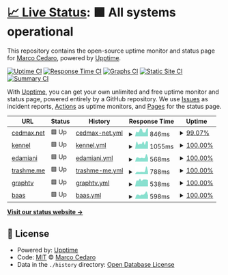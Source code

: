 # [📈 Live Status](https://cedmax.github.io/upptime): <!--live status--> **🟩 All systems operational**

This repository contains the open-source uptime monitor and status page for [Marco Cedaro](https://cedmax.com), powered by [Upptime](https://github.com/upptime/upptime).

[![Uptime CI](https://github.com/cedmax/upptime/workflows/Uptime%20CI/badge.svg)](https://github.com/upptime/upptime/actions?query=workflow%3A%22Uptime+CI%22)
[![Response Time CI](https://github.com/cedmax/upptime/workflows/Response%20Time%20CI/badge.svg)](https://github.com/upptime/upptime/actions?query=workflow%3A%22Response+Time+CI%22)
[![Graphs CI](https://github.com/cedmax/upptime/workflows/Graphs%20CI/badge.svg)](https://github.com/upptime/upptime/actions?query=workflow%3A%22Graphs+CI%22)
[![Static Site CI](https://github.com/cedmax/upptime/workflows/Static%20Site%20CI/badge.svg)](https://github.com/upptime/upptime/actions?query=workflow%3A%22Static+Site+CI%22)
[![Summary CI](https://github.com/cedmax/upptime/workflows/Summary%20CI/badge.svg)](https://github.com/upptime/upptime/actions?query=workflow%3A%22Summary+CI%22)

With [Upptime](https://upptime.js.org), you can get your own unlimited and free uptime monitor and status page, powered entirely by a GitHub repository. We use [Issues](https://github.com/cedmax/upptime/issues) as incident reports, [Actions](https://github.com/cedmax/upptime/actions) as uptime monitors, and [Pages](https://cedmax.github.io/upptime) for the status page.

<!--start: status pages-->
<!-- This summary is generated by Upptime (https://github.com/upptime/upptime) -->
<!-- Do not edit this manually, your changes will be overwritten -->
<!-- prettier-ignore -->
| URL | Status | History | Response Time | Uptime |
| --- | ------ | ------- | ------------- | ------ |
| <img alt="" src="https://favicons.githubusercontent.com/cedmax.net" height="13"> [cedmax.net](https://cedmax.net/ghost) | 🟩 Up | [cedmax-net.yml](https://github.com/cedmax/upptime/commits/master/history/cedmax-net.yml) | <details><summary><img alt="Response time graph" src="./graphs/cedmax-net/response-time-week.png" height="20"> 846ms</summary><br><a href="https://cedmax.github.io/upptime/history/cedmax-net"><img alt="Response time 880" src="https://img.shields.io/endpoint?url=https%3A%2F%2Fraw.githubusercontent.com%2Fcedmax%2Fupptime%2Fmaster%2Fapi%2Fcedmax-net%2Fresponse-time.json"></a><br><a href="https://cedmax.github.io/upptime/history/cedmax-net"><img alt="24-hour response time 802" src="https://img.shields.io/endpoint?url=https%3A%2F%2Fraw.githubusercontent.com%2Fcedmax%2Fupptime%2Fmaster%2Fapi%2Fcedmax-net%2Fresponse-time-day.json"></a><br><a href="https://cedmax.github.io/upptime/history/cedmax-net"><img alt="7-day response time 846" src="https://img.shields.io/endpoint?url=https%3A%2F%2Fraw.githubusercontent.com%2Fcedmax%2Fupptime%2Fmaster%2Fapi%2Fcedmax-net%2Fresponse-time-week.json"></a><br><a href="https://cedmax.github.io/upptime/history/cedmax-net"><img alt="30-day response time 880" src="https://img.shields.io/endpoint?url=https%3A%2F%2Fraw.githubusercontent.com%2Fcedmax%2Fupptime%2Fmaster%2Fapi%2Fcedmax-net%2Fresponse-time-month.json"></a><br><a href="https://cedmax.github.io/upptime/history/cedmax-net"><img alt="1-year response time 880" src="https://img.shields.io/endpoint?url=https%3A%2F%2Fraw.githubusercontent.com%2Fcedmax%2Fupptime%2Fmaster%2Fapi%2Fcedmax-net%2Fresponse-time-year.json"></a></details> | <details><summary><a href="https://cedmax.github.io/upptime/history/cedmax-net">99.07%</a></summary><a href="https://cedmax.github.io/upptime/history/cedmax-net"><img alt="All-time uptime 99.25%" src="https://img.shields.io/endpoint?url=https%3A%2F%2Fraw.githubusercontent.com%2Fcedmax%2Fupptime%2Fmaster%2Fapi%2Fcedmax-net%2Fuptime.json"></a><br><a href="https://cedmax.github.io/upptime/history/cedmax-net"><img alt="24-hour uptime 97.43%" src="https://img.shields.io/endpoint?url=https%3A%2F%2Fraw.githubusercontent.com%2Fcedmax%2Fupptime%2Fmaster%2Fapi%2Fcedmax-net%2Fuptime-day.json"></a><br><a href="https://cedmax.github.io/upptime/history/cedmax-net"><img alt="7-day uptime 99.07%" src="https://img.shields.io/endpoint?url=https%3A%2F%2Fraw.githubusercontent.com%2Fcedmax%2Fupptime%2Fmaster%2Fapi%2Fcedmax-net%2Fuptime-week.json"></a><br><a href="https://cedmax.github.io/upptime/history/cedmax-net"><img alt="30-day uptime 99.25%" src="https://img.shields.io/endpoint?url=https%3A%2F%2Fraw.githubusercontent.com%2Fcedmax%2Fupptime%2Fmaster%2Fapi%2Fcedmax-net%2Fuptime-month.json"></a><br><a href="https://cedmax.github.io/upptime/history/cedmax-net"><img alt="1-year uptime 99.25%" src="https://img.shields.io/endpoint?url=https%3A%2F%2Fraw.githubusercontent.com%2Fcedmax%2Fupptime%2Fmaster%2Fapi%2Fcedmax-net%2Fuptime-year.json"></a></details>
| <img alt="" src="https://favicons.githubusercontent.com/k.cedmax.net" height="13"> [kennel](https://k.cedmax.net/ghost) | 🟩 Up | [kennel.yml](https://github.com/cedmax/upptime/commits/master/history/kennel.yml) | <details><summary><img alt="Response time graph" src="./graphs/kennel/response-time-week.png" height="20"> 1055ms</summary><br><a href="https://cedmax.github.io/upptime/history/kennel"><img alt="Response time 978" src="https://img.shields.io/endpoint?url=https%3A%2F%2Fraw.githubusercontent.com%2Fcedmax%2Fupptime%2Fmaster%2Fapi%2Fkennel%2Fresponse-time.json"></a><br><a href="https://cedmax.github.io/upptime/history/kennel"><img alt="24-hour response time 651" src="https://img.shields.io/endpoint?url=https%3A%2F%2Fraw.githubusercontent.com%2Fcedmax%2Fupptime%2Fmaster%2Fapi%2Fkennel%2Fresponse-time-day.json"></a><br><a href="https://cedmax.github.io/upptime/history/kennel"><img alt="7-day response time 1055" src="https://img.shields.io/endpoint?url=https%3A%2F%2Fraw.githubusercontent.com%2Fcedmax%2Fupptime%2Fmaster%2Fapi%2Fkennel%2Fresponse-time-week.json"></a><br><a href="https://cedmax.github.io/upptime/history/kennel"><img alt="30-day response time 978" src="https://img.shields.io/endpoint?url=https%3A%2F%2Fraw.githubusercontent.com%2Fcedmax%2Fupptime%2Fmaster%2Fapi%2Fkennel%2Fresponse-time-month.json"></a><br><a href="https://cedmax.github.io/upptime/history/kennel"><img alt="1-year response time 978" src="https://img.shields.io/endpoint?url=https%3A%2F%2Fraw.githubusercontent.com%2Fcedmax%2Fupptime%2Fmaster%2Fapi%2Fkennel%2Fresponse-time-year.json"></a></details> | <details><summary><a href="https://cedmax.github.io/upptime/history/kennel">100.00%</a></summary><a href="https://cedmax.github.io/upptime/history/kennel"><img alt="All-time uptime 99.69%" src="https://img.shields.io/endpoint?url=https%3A%2F%2Fraw.githubusercontent.com%2Fcedmax%2Fupptime%2Fmaster%2Fapi%2Fkennel%2Fuptime.json"></a><br><a href="https://cedmax.github.io/upptime/history/kennel"><img alt="24-hour uptime 100.00%" src="https://img.shields.io/endpoint?url=https%3A%2F%2Fraw.githubusercontent.com%2Fcedmax%2Fupptime%2Fmaster%2Fapi%2Fkennel%2Fuptime-day.json"></a><br><a href="https://cedmax.github.io/upptime/history/kennel"><img alt="7-day uptime 100.00%" src="https://img.shields.io/endpoint?url=https%3A%2F%2Fraw.githubusercontent.com%2Fcedmax%2Fupptime%2Fmaster%2Fapi%2Fkennel%2Fuptime-week.json"></a><br><a href="https://cedmax.github.io/upptime/history/kennel"><img alt="30-day uptime 99.69%" src="https://img.shields.io/endpoint?url=https%3A%2F%2Fraw.githubusercontent.com%2Fcedmax%2Fupptime%2Fmaster%2Fapi%2Fkennel%2Fuptime-month.json"></a><br><a href="https://cedmax.github.io/upptime/history/kennel"><img alt="1-year uptime 99.69%" src="https://img.shields.io/endpoint?url=https%3A%2F%2Fraw.githubusercontent.com%2Fcedmax%2Fupptime%2Fmaster%2Fapi%2Fkennel%2Fuptime-year.json"></a></details>
| <img alt="" src="https://favicons.githubusercontent.com/notes.emanueladamiani.com" height="13"> [edamiani](https://notes.emanueladamiani.com/) | 🟩 Up | [edamiani.yml](https://github.com/cedmax/upptime/commits/master/history/edamiani.yml) | <details><summary><img alt="Response time graph" src="./graphs/edamiani/response-time-week.png" height="20"> 568ms</summary><br><a href="https://cedmax.github.io/upptime/history/edamiani"><img alt="Response time 559" src="https://img.shields.io/endpoint?url=https%3A%2F%2Fraw.githubusercontent.com%2Fcedmax%2Fupptime%2Fmaster%2Fapi%2Fedamiani%2Fresponse-time.json"></a><br><a href="https://cedmax.github.io/upptime/history/edamiani"><img alt="24-hour response time 486" src="https://img.shields.io/endpoint?url=https%3A%2F%2Fraw.githubusercontent.com%2Fcedmax%2Fupptime%2Fmaster%2Fapi%2Fedamiani%2Fresponse-time-day.json"></a><br><a href="https://cedmax.github.io/upptime/history/edamiani"><img alt="7-day response time 568" src="https://img.shields.io/endpoint?url=https%3A%2F%2Fraw.githubusercontent.com%2Fcedmax%2Fupptime%2Fmaster%2Fapi%2Fedamiani%2Fresponse-time-week.json"></a><br><a href="https://cedmax.github.io/upptime/history/edamiani"><img alt="30-day response time 559" src="https://img.shields.io/endpoint?url=https%3A%2F%2Fraw.githubusercontent.com%2Fcedmax%2Fupptime%2Fmaster%2Fapi%2Fedamiani%2Fresponse-time-month.json"></a><br><a href="https://cedmax.github.io/upptime/history/edamiani"><img alt="1-year response time 559" src="https://img.shields.io/endpoint?url=https%3A%2F%2Fraw.githubusercontent.com%2Fcedmax%2Fupptime%2Fmaster%2Fapi%2Fedamiani%2Fresponse-time-year.json"></a></details> | <details><summary><a href="https://cedmax.github.io/upptime/history/edamiani">100.00%</a></summary><a href="https://cedmax.github.io/upptime/history/edamiani"><img alt="All-time uptime 99.78%" src="https://img.shields.io/endpoint?url=https%3A%2F%2Fraw.githubusercontent.com%2Fcedmax%2Fupptime%2Fmaster%2Fapi%2Fedamiani%2Fuptime.json"></a><br><a href="https://cedmax.github.io/upptime/history/edamiani"><img alt="24-hour uptime 100.00%" src="https://img.shields.io/endpoint?url=https%3A%2F%2Fraw.githubusercontent.com%2Fcedmax%2Fupptime%2Fmaster%2Fapi%2Fedamiani%2Fuptime-day.json"></a><br><a href="https://cedmax.github.io/upptime/history/edamiani"><img alt="7-day uptime 100.00%" src="https://img.shields.io/endpoint?url=https%3A%2F%2Fraw.githubusercontent.com%2Fcedmax%2Fupptime%2Fmaster%2Fapi%2Fedamiani%2Fuptime-week.json"></a><br><a href="https://cedmax.github.io/upptime/history/edamiani"><img alt="30-day uptime 99.78%" src="https://img.shields.io/endpoint?url=https%3A%2F%2Fraw.githubusercontent.com%2Fcedmax%2Fupptime%2Fmaster%2Fapi%2Fedamiani%2Fuptime-month.json"></a><br><a href="https://cedmax.github.io/upptime/history/edamiani"><img alt="1-year uptime 99.78%" src="https://img.shields.io/endpoint?url=https%3A%2F%2Fraw.githubusercontent.com%2Fcedmax%2Fupptime%2Fmaster%2Fapi%2Fedamiani%2Fuptime-year.json"></a></details>
| <img alt="" src="https://favicons.githubusercontent.com/trashme.me" height="13"> [trashme.me](https://trashme.me/) | 🟩 Up | [trashme-me.yml](https://github.com/cedmax/upptime/commits/master/history/trashme-me.yml) | <details><summary><img alt="Response time graph" src="./graphs/trashme-me/response-time-week.png" height="20"> 788ms</summary><br><a href="https://cedmax.github.io/upptime/history/trashme-me"><img alt="Response time 658" src="https://img.shields.io/endpoint?url=https%3A%2F%2Fraw.githubusercontent.com%2Fcedmax%2Fupptime%2Fmaster%2Fapi%2Ftrashme-me%2Fresponse-time.json"></a><br><a href="https://cedmax.github.io/upptime/history/trashme-me"><img alt="24-hour response time 607" src="https://img.shields.io/endpoint?url=https%3A%2F%2Fraw.githubusercontent.com%2Fcedmax%2Fupptime%2Fmaster%2Fapi%2Ftrashme-me%2Fresponse-time-day.json"></a><br><a href="https://cedmax.github.io/upptime/history/trashme-me"><img alt="7-day response time 788" src="https://img.shields.io/endpoint?url=https%3A%2F%2Fraw.githubusercontent.com%2Fcedmax%2Fupptime%2Fmaster%2Fapi%2Ftrashme-me%2Fresponse-time-week.json"></a><br><a href="https://cedmax.github.io/upptime/history/trashme-me"><img alt="30-day response time 658" src="https://img.shields.io/endpoint?url=https%3A%2F%2Fraw.githubusercontent.com%2Fcedmax%2Fupptime%2Fmaster%2Fapi%2Ftrashme-me%2Fresponse-time-month.json"></a><br><a href="https://cedmax.github.io/upptime/history/trashme-me"><img alt="1-year response time 658" src="https://img.shields.io/endpoint?url=https%3A%2F%2Fraw.githubusercontent.com%2Fcedmax%2Fupptime%2Fmaster%2Fapi%2Ftrashme-me%2Fresponse-time-year.json"></a></details> | <details><summary><a href="https://cedmax.github.io/upptime/history/trashme-me">100.00%</a></summary><a href="https://cedmax.github.io/upptime/history/trashme-me"><img alt="All-time uptime 99.78%" src="https://img.shields.io/endpoint?url=https%3A%2F%2Fraw.githubusercontent.com%2Fcedmax%2Fupptime%2Fmaster%2Fapi%2Ftrashme-me%2Fuptime.json"></a><br><a href="https://cedmax.github.io/upptime/history/trashme-me"><img alt="24-hour uptime 100.00%" src="https://img.shields.io/endpoint?url=https%3A%2F%2Fraw.githubusercontent.com%2Fcedmax%2Fupptime%2Fmaster%2Fapi%2Ftrashme-me%2Fuptime-day.json"></a><br><a href="https://cedmax.github.io/upptime/history/trashme-me"><img alt="7-day uptime 100.00%" src="https://img.shields.io/endpoint?url=https%3A%2F%2Fraw.githubusercontent.com%2Fcedmax%2Fupptime%2Fmaster%2Fapi%2Ftrashme-me%2Fuptime-week.json"></a><br><a href="https://cedmax.github.io/upptime/history/trashme-me"><img alt="30-day uptime 99.78%" src="https://img.shields.io/endpoint?url=https%3A%2F%2Fraw.githubusercontent.com%2Fcedmax%2Fupptime%2Fmaster%2Fapi%2Ftrashme-me%2Fuptime-month.json"></a><br><a href="https://cedmax.github.io/upptime/history/trashme-me"><img alt="1-year uptime 99.78%" src="https://img.shields.io/endpoint?url=https%3A%2F%2Fraw.githubusercontent.com%2Fcedmax%2Fupptime%2Fmaster%2Fapi%2Ftrashme-me%2Fuptime-year.json"></a></details>
| <img alt="" src="https://favicons.githubusercontent.com/graphtv.dsgn.it" height="13"> [graphtv](https://graphtv.dsgn.it/) | 🟩 Up | [graphtv.yml](https://github.com/cedmax/upptime/commits/master/history/graphtv.yml) | <details><summary><img alt="Response time graph" src="./graphs/graphtv/response-time-week.png" height="20"> 538ms</summary><br><a href="https://cedmax.github.io/upptime/history/graphtv"><img alt="Response time 532" src="https://img.shields.io/endpoint?url=https%3A%2F%2Fraw.githubusercontent.com%2Fcedmax%2Fupptime%2Fmaster%2Fapi%2Fgraphtv%2Fresponse-time.json"></a><br><a href="https://cedmax.github.io/upptime/history/graphtv"><img alt="24-hour response time 522" src="https://img.shields.io/endpoint?url=https%3A%2F%2Fraw.githubusercontent.com%2Fcedmax%2Fupptime%2Fmaster%2Fapi%2Fgraphtv%2Fresponse-time-day.json"></a><br><a href="https://cedmax.github.io/upptime/history/graphtv"><img alt="7-day response time 538" src="https://img.shields.io/endpoint?url=https%3A%2F%2Fraw.githubusercontent.com%2Fcedmax%2Fupptime%2Fmaster%2Fapi%2Fgraphtv%2Fresponse-time-week.json"></a><br><a href="https://cedmax.github.io/upptime/history/graphtv"><img alt="30-day response time 532" src="https://img.shields.io/endpoint?url=https%3A%2F%2Fraw.githubusercontent.com%2Fcedmax%2Fupptime%2Fmaster%2Fapi%2Fgraphtv%2Fresponse-time-month.json"></a><br><a href="https://cedmax.github.io/upptime/history/graphtv"><img alt="1-year response time 532" src="https://img.shields.io/endpoint?url=https%3A%2F%2Fraw.githubusercontent.com%2Fcedmax%2Fupptime%2Fmaster%2Fapi%2Fgraphtv%2Fresponse-time-year.json"></a></details> | <details><summary><a href="https://cedmax.github.io/upptime/history/graphtv">100.00%</a></summary><a href="https://cedmax.github.io/upptime/history/graphtv"><img alt="All-time uptime 99.78%" src="https://img.shields.io/endpoint?url=https%3A%2F%2Fraw.githubusercontent.com%2Fcedmax%2Fupptime%2Fmaster%2Fapi%2Fgraphtv%2Fuptime.json"></a><br><a href="https://cedmax.github.io/upptime/history/graphtv"><img alt="24-hour uptime 100.00%" src="https://img.shields.io/endpoint?url=https%3A%2F%2Fraw.githubusercontent.com%2Fcedmax%2Fupptime%2Fmaster%2Fapi%2Fgraphtv%2Fuptime-day.json"></a><br><a href="https://cedmax.github.io/upptime/history/graphtv"><img alt="7-day uptime 100.00%" src="https://img.shields.io/endpoint?url=https%3A%2F%2Fraw.githubusercontent.com%2Fcedmax%2Fupptime%2Fmaster%2Fapi%2Fgraphtv%2Fuptime-week.json"></a><br><a href="https://cedmax.github.io/upptime/history/graphtv"><img alt="30-day uptime 99.78%" src="https://img.shields.io/endpoint?url=https%3A%2F%2Fraw.githubusercontent.com%2Fcedmax%2Fupptime%2Fmaster%2Fapi%2Fgraphtv%2Fuptime-month.json"></a><br><a href="https://cedmax.github.io/upptime/history/graphtv"><img alt="1-year uptime 99.78%" src="https://img.shields.io/endpoint?url=https%3A%2F%2Fraw.githubusercontent.com%2Fcedmax%2Fupptime%2Fmaster%2Fapi%2Fgraphtv%2Fuptime-year.json"></a></details>
| <img alt="" src="https://favicons.githubusercontent.com/baas.dsgn.it" height="13"> [baas](https://baas.dsgn.it/) | 🟩 Up | [baas.yml](https://github.com/cedmax/upptime/commits/master/history/baas.yml) | <details><summary><img alt="Response time graph" src="./graphs/baas/response-time-week.png" height="20"> 598ms</summary><br><a href="https://cedmax.github.io/upptime/history/baas"><img alt="Response time 577" src="https://img.shields.io/endpoint?url=https%3A%2F%2Fraw.githubusercontent.com%2Fcedmax%2Fupptime%2Fmaster%2Fapi%2Fbaas%2Fresponse-time.json"></a><br><a href="https://cedmax.github.io/upptime/history/baas"><img alt="24-hour response time 518" src="https://img.shields.io/endpoint?url=https%3A%2F%2Fraw.githubusercontent.com%2Fcedmax%2Fupptime%2Fmaster%2Fapi%2Fbaas%2Fresponse-time-day.json"></a><br><a href="https://cedmax.github.io/upptime/history/baas"><img alt="7-day response time 598" src="https://img.shields.io/endpoint?url=https%3A%2F%2Fraw.githubusercontent.com%2Fcedmax%2Fupptime%2Fmaster%2Fapi%2Fbaas%2Fresponse-time-week.json"></a><br><a href="https://cedmax.github.io/upptime/history/baas"><img alt="30-day response time 577" src="https://img.shields.io/endpoint?url=https%3A%2F%2Fraw.githubusercontent.com%2Fcedmax%2Fupptime%2Fmaster%2Fapi%2Fbaas%2Fresponse-time-month.json"></a><br><a href="https://cedmax.github.io/upptime/history/baas"><img alt="1-year response time 577" src="https://img.shields.io/endpoint?url=https%3A%2F%2Fraw.githubusercontent.com%2Fcedmax%2Fupptime%2Fmaster%2Fapi%2Fbaas%2Fresponse-time-year.json"></a></details> | <details><summary><a href="https://cedmax.github.io/upptime/history/baas">100.00%</a></summary><a href="https://cedmax.github.io/upptime/history/baas"><img alt="All-time uptime 99.78%" src="https://img.shields.io/endpoint?url=https%3A%2F%2Fraw.githubusercontent.com%2Fcedmax%2Fupptime%2Fmaster%2Fapi%2Fbaas%2Fuptime.json"></a><br><a href="https://cedmax.github.io/upptime/history/baas"><img alt="24-hour uptime 100.00%" src="https://img.shields.io/endpoint?url=https%3A%2F%2Fraw.githubusercontent.com%2Fcedmax%2Fupptime%2Fmaster%2Fapi%2Fbaas%2Fuptime-day.json"></a><br><a href="https://cedmax.github.io/upptime/history/baas"><img alt="7-day uptime 100.00%" src="https://img.shields.io/endpoint?url=https%3A%2F%2Fraw.githubusercontent.com%2Fcedmax%2Fupptime%2Fmaster%2Fapi%2Fbaas%2Fuptime-week.json"></a><br><a href="https://cedmax.github.io/upptime/history/baas"><img alt="30-day uptime 99.78%" src="https://img.shields.io/endpoint?url=https%3A%2F%2Fraw.githubusercontent.com%2Fcedmax%2Fupptime%2Fmaster%2Fapi%2Fbaas%2Fuptime-month.json"></a><br><a href="https://cedmax.github.io/upptime/history/baas"><img alt="1-year uptime 99.78%" src="https://img.shields.io/endpoint?url=https%3A%2F%2Fraw.githubusercontent.com%2Fcedmax%2Fupptime%2Fmaster%2Fapi%2Fbaas%2Fuptime-year.json"></a></details>

<!--end: status pages-->

[**Visit our status website →**](https://cedmax.github.io/upptime)

## 📄 License

- Powered by: [Upptime](https://github.com/upptime/upptime)
- Code: [MIT](./LICENSE) © [Marco Cedaro](https://cedmax.com)
- Data in the `./history` directory: [Open Database License](https://opendatacommons.org/licenses/odbl/1-0/)
